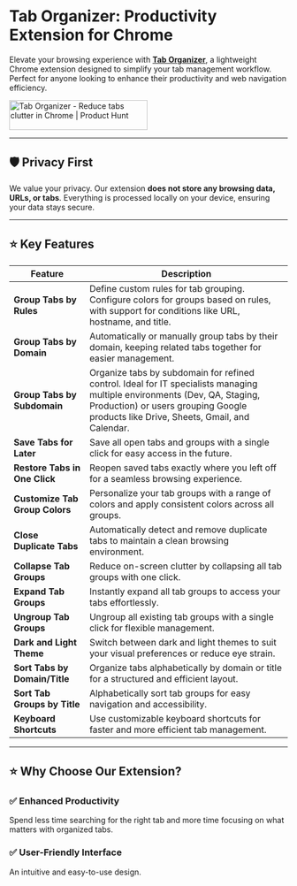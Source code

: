 # Tab Organizer: Productivity Extension for Chrome

Elevate your browsing experience with [**Tab Organizer**](https://taborganizer.com/), a lightweight Chrome extension designed to simplify your tab management workflow. Perfect for anyone looking to enhance their productivity and web navigation efficiency.

<a href="https://www.producthunt.com/posts/tab-organizer-3?embed=true&utm_source=badge-featured&utm_medium=badge&utm_souce=badge-tab&#0045;organizer&#0045;3" target="_blank"><img src="https://api.producthunt.com/widgets/embed-image/v1/featured.svg?post_id=485538&theme=neutral" alt="Tab&#0032;Organizer - Reduce&#0032;tabs&#0032;clutter&#0032;in&#0032;Chrome | Product Hunt" style="width: 250px; height: 54px;" width="250" height="54" /></a>

---

## 🛡️ Privacy First

We value your privacy. Our extension **does not store any browsing data, URLs, or tabs**. Everything is processed locally on your device, ensuring your data stays secure.

---

## ⭐ Key Features

| Feature                       | Description                                                                                                                                                                                                                                                                                    |
|-------------------------------|------------------------------------------------------------------------------------------------------------------------------------------------------------------------------------------------------------------------------------------------------------------------------------------------|
| **Group Tabs by Rules**       | Define custom rules for tab grouping. Configure colors for groups based on rules, with support for conditions like URL, hostname, and title.                                                                                                                                                |
| **Group Tabs by Domain**      | Automatically or manually group tabs by their domain, keeping related tabs together for easier management.                                                                                                                                                                                   |
| **Group Tabs by Subdomain**   | Organize tabs by subdomain for refined control. Ideal for IT specialists managing multiple environments (Dev, QA, Staging, Production) or users grouping Google products like Drive, Sheets, Gmail, and Calendar.                                                                             |
| **Save Tabs for Later**       | Save all open tabs and groups with a single click for easy access in the future.                                                                                                                                                                                                             |
| **Restore Tabs in One Click** | Reopen saved tabs exactly where you left off for a seamless browsing experience.                                                                                                                                                                                                             |
| **Customize Tab Group Colors**| Personalize your tab groups with a range of colors and apply consistent colors across all groups.                                                                                                                                                                                            |
| **Close Duplicate Tabs**      | Automatically detect and remove duplicate tabs to maintain a clean browsing environment.                                                                                                                                                                                                    |
| **Collapse Tab Groups**       | Reduce on-screen clutter by collapsing all tab groups with one click.                                                                                                                                                                                                                       |
| **Expand Tab Groups**         | Instantly expand all tab groups to access your tabs effortlessly.                                                                                                                                                                                                                           |
| **Ungroup Tab Groups**        | Ungroup all existing tab groups with a single click for flexible management.                                                                                                                                                                                                                |
| **Dark and Light Theme**      | Switch between dark and light themes to suit your visual preferences or reduce eye strain.                                                                                                                                                                                                  |
| **Sort Tabs by Domain/Title** | Organize tabs alphabetically by domain or title for a structured and efficient layout.                                                                                                                                                                                                       |
| **Sort Tab Groups by Title**  | Alphabetically sort tab groups for easy navigation and accessibility.                                                                                                                                                                                                                       |
| **Keyboard Shortcuts**        | Use customizable keyboard shortcuts for faster and more efficient tab management.                                                                                                                                                                                                           |

---

## ⭐ Why Choose Our Extension?

### ✅ Enhanced Productivity
Spend less time searching for the right tab and more time focusing on what matters with organized tabs.

### ✅ User-Friendly Interface
An intuitive and easy-to-use design.
